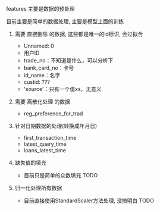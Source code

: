 features 主要是数据的预处理

目前主要是简单的数据处理, 主要是模型上面的训练
1. 需要 直接删除 的数据, 这些都是唯一的id标识, 会过拟合
    - Unnamed: 0
    - 用户ID
    - trade_no：不知道是什么，可以分析下
    - bank_card_no：卡号
    - id_name：名字
    - custid: ???
    - 'source'：只有一个值xs，无意义
    
2. 需要 离散化处理 的数据
    - reg_preference_for_trad

3. 针对日期数据的处理(转换成年月日)
    - first_transaction_time
    - latest_query_time
    - loans_latest_time

4. 缺失值的填充
    - 目前只是简单的众数填充 TODO

5. 归一化处理所有数据
    - 目前直接使用StandardScaler方法处理, 没搞明白 TODO